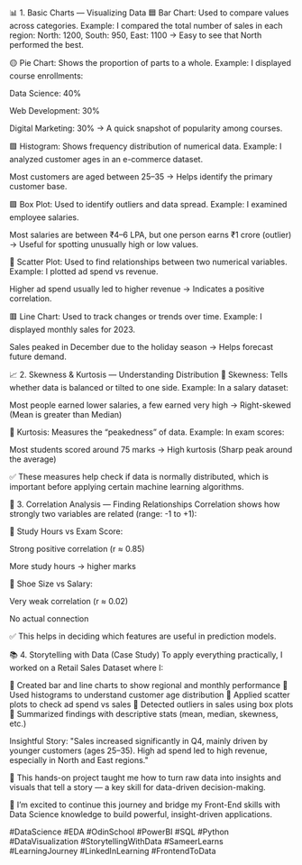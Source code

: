 📊 1. Basic Charts — Visualizing Data
🟦 Bar Chart:
Used to compare values across categories.
Example: I compared the total number of sales in each region:
North: 1200, South: 950, East: 1100 → Easy to see that North performed the best.

🟡 Pie Chart:
Shows the proportion of parts to a whole.
Example: I displayed course enrollments:

Data Science: 40%

Web Development: 30%

Digital Marketing: 30%
→ A quick snapshot of popularity among courses.

🟩 Histogram:
Shows frequency distribution of numerical data.
Example: I analyzed customer ages in an e-commerce dataset.

Most customers are aged between 25–35
→ Helps identify the primary customer base.

🟪 Box Plot:
Used to identify outliers and data spread.
Example: I examined employee salaries.

Most salaries are between ₹4–6 LPA, but one person earns ₹1 crore (outlier)
→ Useful for spotting unusually high or low values.

🔵 Scatter Plot:
Used to find relationships between two numerical variables.
Example: I plotted ad spend vs revenue.

Higher ad spend usually led to higher revenue
→ Indicates a positive correlation.

🟥 Line Chart:
Used to track changes or trends over time.
Example: I displayed monthly sales for 2023.

Sales peaked in December due to the holiday season
→ Helps forecast future demand.

📈 2. Skewness & Kurtosis — Understanding Distribution
📌 Skewness:
Tells whether data is balanced or tilted to one side.
Example: In a salary dataset:

Most people earned lower salaries, a few earned very high → Right-skewed
(Mean is greater than Median)

📌 Kurtosis:
Measures the “peakedness” of data.
Example: In exam scores:

Most students scored around 75 marks → High kurtosis
(Sharp peak around the average)

✅ These measures help check if data is normally distributed, which is important before applying certain machine learning algorithms.

🔗 3. Correlation Analysis — Finding Relationships
Correlation shows how strongly two variables are related (range: -1 to +1):

📘 Study Hours vs Exam Score:

Strong positive correlation (r ≈ 0.85)

More study hours → higher marks

📕 Shoe Size vs Salary:

Very weak correlation (r ≈ 0.02)

No actual connection

✅ This helps in deciding which features are useful in prediction models.

📚 4. Storytelling with Data (Case Study)
To apply everything practically, I worked on a Retail Sales Dataset where I:

🔹 Created bar and line charts to show regional and monthly performance
🔹 Used histograms to understand customer age distribution
🔹 Applied scatter plots to check ad spend vs sales
🔹 Detected outliers in sales using box plots
🔹 Summarized findings with descriptive stats (mean, median, skewness, etc.)

Insightful Story:
"Sales increased significantly in Q4, mainly driven by younger customers (ages 25–35). High ad spend led to high revenue, especially in North and East regions."

🧠 This hands-on project taught me how to turn raw data into insights and visuals that tell a story — a key skill for data-driven decision-making.

🚀 I’m excited to continue this journey and bridge my Front-End skills with Data Science knowledge to build powerful, insight-driven applications.

#DataScience #EDA #OdinSchool #PowerBI #SQL #Python #DataVisualization #StorytellingWithData #SameerLearns #LearningJourney #LinkedInLearning #FrontendToData
